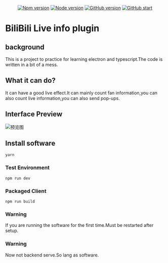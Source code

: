 <center>

[![Npm version](https://img.shields.io/badge/npm-v7.10.0-DC143C)](https://github.com/sanqi377/bilibibli) [![Node version](https://img.shields.io/badge/node-v16.0.0-2E8B57)](https://github.com/sanqi377/bilibibli) [![GitHub version](https://badge.fury.io/gh/sanqi377%2Fbilibibli.svg)](https://github.com/sanqi377/bilibibli) [![GitHub start](https://img.shields.io/github/stars/sanqi377/bilibibli)](https://github.com/sanqi377/bilibibli)
</center>

# BiliBili Live info plugin

## background

This is a project to practice for learning electron and typescript.The code is written in a bit of a mess.

## What it can do?

It can have a good live effect.It can mainly count fan information,you can also count live information,you can also send pop-ups.

## Interface Preview
![预览图](https://github.com/sanqi377/picture/blob/main/%E5%BE%AE%E4%BF%A1%E6%88%AA%E5%9B%BE_20210808193631.png?raw=true)

## Install software

```shell
yarn
```

### Test Environment

```shell
npm run dev
```

### Packaged Client

```shell
npm run build
```

### Warning

If you are running the software for the first time.Must be restarted after setup.

### Warning

Now not backend serve.So lang as software.